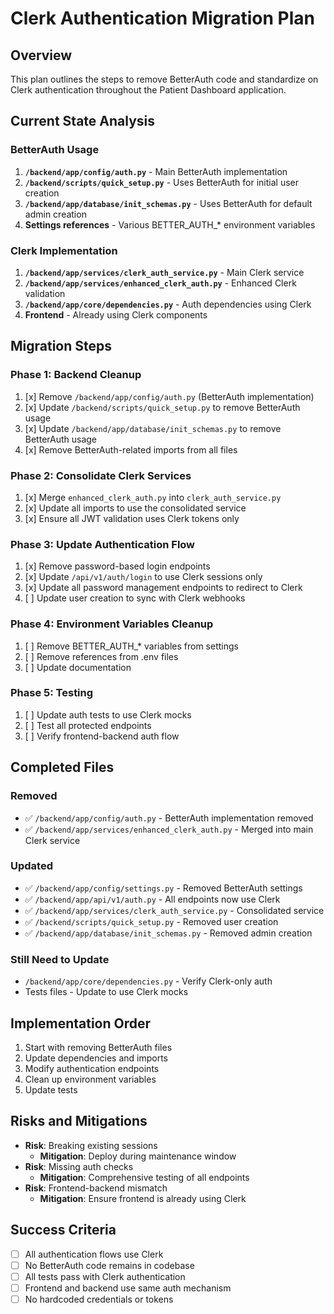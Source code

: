 # Clerk Authentication Migration Plan

## Overview
This plan outlines the steps to remove BetterAuth code and standardize on Clerk authentication throughout the Patient Dashboard application.

## Current State Analysis

### BetterAuth Usage
1. **`/backend/app/config/auth.py`** - Main BetterAuth implementation
2. **`/backend/scripts/quick_setup.py`** - Uses BetterAuth for initial user creation
3. **`/backend/app/database/init_schemas.py`** - Uses BetterAuth for default admin creation
4. **Settings references** - Various BETTER_AUTH_* environment variables

### Clerk Implementation
1. **`/backend/app/services/clerk_auth_service.py`** - Main Clerk service
2. **`/backend/app/services/enhanced_clerk_auth.py`** - Enhanced Clerk validation
3. **`/backend/app/core/dependencies.py`** - Auth dependencies using Clerk
4. **Frontend** - Already using Clerk components

## Migration Steps

### Phase 1: Backend Cleanup
1. [x] Remove `/backend/app/config/auth.py` (BetterAuth implementation)
2. [x] Update `/backend/scripts/quick_setup.py` to remove BetterAuth usage
3. [x] Update `/backend/app/database/init_schemas.py` to remove BetterAuth usage
4. [x] Remove BetterAuth-related imports from all files

### Phase 2: Consolidate Clerk Services
1. [x] Merge `enhanced_clerk_auth.py` into `clerk_auth_service.py`
2. [x] Update all imports to use the consolidated service
3. [x] Ensure all JWT validation uses Clerk tokens only

### Phase 3: Update Authentication Flow
1. [x] Remove password-based login endpoints
2. [x] Update `/api/v1/auth/login` to use Clerk sessions only
3. [x] Update all password management endpoints to redirect to Clerk
4. [ ] Update user creation to sync with Clerk webhooks

### Phase 4: Environment Variables Cleanup
1. [ ] Remove BETTER_AUTH_* variables from settings
2. [ ] Remove references from .env files
3. [ ] Update documentation

### Phase 5: Testing
1. [ ] Update auth tests to use Clerk mocks
2. [ ] Test all protected endpoints
3. [ ] Verify frontend-backend auth flow

## Completed Files

### Removed
- ✅ `/backend/app/config/auth.py` - BetterAuth implementation removed
- ✅ `/backend/app/services/enhanced_clerk_auth.py` - Merged into main Clerk service

### Updated
- ✅ `/backend/app/config/settings.py` - Removed BetterAuth settings
- ✅ `/backend/app/api/v1/auth.py` - All endpoints now use Clerk
- ✅ `/backend/app/services/clerk_auth_service.py` - Consolidated service
- ✅ `/backend/scripts/quick_setup.py` - Removed user creation
- ✅ `/backend/app/database/init_schemas.py` - Removed admin creation

### Still Need to Update
- `/backend/app/core/dependencies.py` - Verify Clerk-only auth
- Tests files - Update to use Clerk mocks

## Implementation Order
1. Start with removing BetterAuth files
2. Update dependencies and imports
3. Modify authentication endpoints
4. Clean up environment variables
5. Update tests

## Risks and Mitigations
- **Risk**: Breaking existing sessions
  - **Mitigation**: Deploy during maintenance window
- **Risk**: Missing auth checks
  - **Mitigation**: Comprehensive testing of all endpoints
- **Risk**: Frontend-backend mismatch
  - **Mitigation**: Ensure frontend is already using Clerk

## Success Criteria
- [ ] All authentication flows use Clerk
- [ ] No BetterAuth code remains in codebase
- [ ] All tests pass with Clerk authentication
- [ ] Frontend and backend use same auth mechanism
- [ ] No hardcoded credentials or tokens